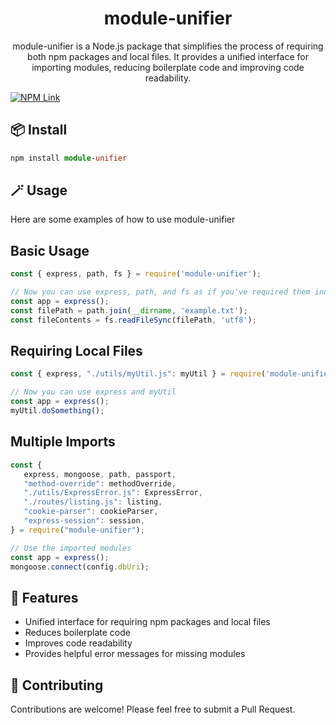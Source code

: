 ﻿<div align="center">
  <h1>module-unifier</h1>
  <p>module-unifier is a Node.js package that simplifies the process of requiring both npm packages and local files. It provides a unified interface for importing modules, reducing boilerplate code and improving code readability.
</p>
</div>

[![NPM Link](https://img.shields.io/npm/v/module-unifier.svg)](https://www.npmjs.com/package/module-unifier)

## 📦 Install
```ts
npm install module-unifier
```

## 🪄 Usage
Here are some examples of how to use module-unifier

## Basic Usage 
```ts
const { express, path, fs } = require('module-unifier');

// Now you can use express, path, and fs as if you've required them individually
const app = express();
const filePath = path.join(__dirname, 'example.txt');
const fileContents = fs.readFileSync(filePath, 'utf8');
```

## Requiring Local Files
```ts
const { express, "./utils/myUtil.js": myUtil } = require('module-unifier');

// Now you can use express and myUtil
const app = express();
myUtil.doSomething();
```

## Multiple Imports
```ts
const {
   express, mongoose, path, passport,
   "method-override": methodOverride,
   "./utils/ExpressError.js": ExpressError,
   "./routes/listing.js": listing,
   "cookie-parser": cookieParser,
   "express-session": session,
} = require("module-unifier");

// Use the imported modules
const app = express();
mongoose.connect(config.dbUri);
```

## 🚀 Features
- Unified interface for requiring npm packages and local files
- Reduces boilerplate code
- Improves code readability
- Provides helpful error messages for missing modules

## 🤝 Contributing
Contributions are welcome! Please feel free to submit a Pull Request.
